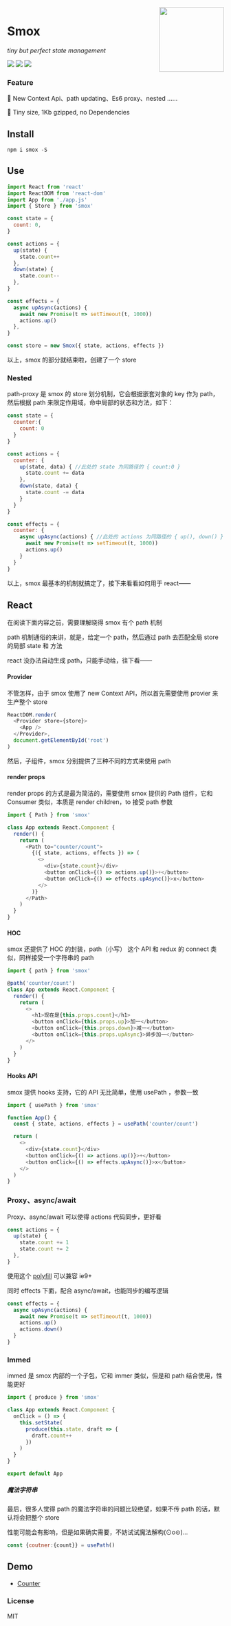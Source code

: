<img align="right" height="150" src="https://ws1.sinaimg.cn/large/0065Zy9egy1fyuqe61tlej30b40b4gn6.jpg" />

# Smox

_tiny but perfect state management_

[![](https://img.shields.io/npm/v/smox.svg?style=flat)](https://npmjs.com/package/smox)
[![](https://img.shields.io/npm/dm/smox.svg?style=flat)](https://npmjs.com/package/smox)
[![](https://img.shields.io/bundlephobia/minzip/smox.svg?style=flat)](https://bundlephobia.com/result?p=smox)

### Feature

:pig_nose: New Context Api、path updating、Es6 proxy、nested ……

:jack_o_lantern: Tiny size, 1Kb gzipped, no Dependencies

## Install

```shell
npm i smox -S
```

## Use

```js
import React from 'react'
import ReactDOM from 'react-dom'
import App from './app.js'
import { Store } from 'smox'

const state = {
  count: 0,
}

const actions = {
  up(state) {
    state.count++
  },
  down(state) {
    state.count--
  },
}

const effects = {
  async upAsync(actions) {
    await new Promise(t => setTimeout(t, 1000))
    actions.up()
  },
}

const store = new Smox({ state, actions, effects })
```

以上，smox 的部分就结束啦，创建了一个 store


### Nested

path-proxy 是 smox 的 store 划分机制，它会根据嵌套对象的 key 作为 path，然后根据 path 来限定作用域，命中局部的状态和方法，如下：

```js
const state = {
  counter:{
    count: 0
  }
}

const actions = {
  counter: {
    up(state, data) { //此处的 state 为同路径的 { count:0 }
      state.count += data
    },
    down(state, data) {
      state.count -= data
    }
  }
}

const effects = {
  counter: {
    async upAsync(actions) { //此处的 actions 为同路径的 { up(), down() }
      await new Promise(t => setTimeout(t, 1000))
      actions.up()
    }
  }
}
```

以上，smox 最基本的机制就搞定了，接下来看看如何用于 react——

## React

在阅读下面内容之前，需要理解晓得 smox 有个 path 机制

path 机制通俗的来讲，就是，给定一个 path，然后通过 path 去匹配全局 store 的局部 state 和 方法

react 没办法自动生成 path，只能手动给，往下看——

#### Provider

不管怎样，由于 smox 使用了 new Context API，所以首先需要使用 provier 来生产整个 store

```JavaScript
ReactDOM.render(
  <Provider store={store}>
    <App />
  </Provider>,
  document.getElementById('root')
)
```

然后，子组件，smox 分别提供了三种不同的方式来使用 path

#### render props

render props 的方式是最为简洁的，需要使用 smox 提供的 Path 组件，它和 Consumer 类似，本质是 render children，to 接受 path 参数

```js
import { Path } from 'smox'

class App extends React.Component {
  render() {
    return (
      <Path to="counter/count">
        {({ state, actions, effects }) => (
          <>
            <div>{state.count}</div>
            <button onClick={() => actions.up()}>+</button>
            <button onClick={() => effects.upAsync()}>x</button>
          </>
        )}
      </Path>
    )
  }
}
```

#### HOC

smox 还提供了 HOC 的封装，path（小写） 这个 API 和 redux 的 connect 类似，同样接受一个字符串的 path

```js
import { path } from 'smox'

@path('counter/count')
class App extends React.Component {
  render() {
    return (
      <>
        <h1>现在是{this.props.count}</h1>
        <button onClick={this.props.up}>加一</button>
        <button onClick={this.props.down}>减一</button>
        <button onClick={this.props.upAsync}>异步加一</button>
      </>
    )
  }
}
```

#### Hooks API

smox 提供 hooks 支持，它的 API 无比简单，使用 usePath ，参数一致

```js
import { usePath } from 'smox'

function App() {
  const { state, actions, effects } = usePath('counter/count')

  return (
    <>
      <div>{state.count}</div>
      <button onClick={() => actions.up()}>+</button>
      <button onClick={() => effects.upAsync()}>x</button>
    </>
  )
}
```

### Proxy、async/await

Proxy、async/await 可以使得 actions 代码同步，更好看

```js
const actions = {
  up(state) {
    state.count += 1
    state.count += 2
  },
}
```

使用这个 [polyfill](https://github.com/GoogleChrome/proxy-polyfill) 可以兼容 ie9+

同时 effects 下面，配合 async/await，也能同步的编写逻辑

```js
const effects = {
  async upAsync(actions) {
    await new Promise(t => setTimeout(t, 1000))
    actions.up()
    actions.down()
  }
}
```

### Immed

immed 是 smox 内部的一个子包，它和 immer 类似，但是和 path 结合使用，性能更好

```js
import { produce } from 'smox'

class App extends React.Component {
  onClick = () => {
    this.setState(
      produce(this.state, draft => {
        draft.count++
      })
    )
  }
}

export default App
```

##### 魔法字符串

最后，很多人觉得 path 的魔法字符串的问题比较绝望，如果不传 path 的话，默认将会把整个 store

性能可能会有影响，但是如果确实需要，不妨试试魔法解构(⊙o⊙)…

```js
const {coutner:{count}} = usePath()
```

## Demo

- [Counter](https://github.com/132yse/smox/tree/master/examples/counter)

### License

MIT
